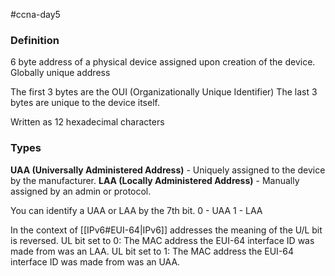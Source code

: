 #ccna-day5 

### Definition
6 byte address of a physical device assigned upon creation of the device.
Globally unique address

The first 3 bytes are the OUI (Organizationally Unique Identifier)
The last 3 bytes are unique to the device itself.

Written as 12 hexadecimal characters

### Types
**UAA (Universally Administered Address)** - Uniquely assigned to the device by the manufacturer.
**LAA (Locally Administered Address)** - Manually assigned by an admin or protocol.

You can identify a UAA or LAA by the 7th bit.
0 - UAA
1 - LAA

In the context of [[IPv6#EUI-64|IPv6]] addresses the meaning of the U/L bit is reversed.
UL bit set to 0: The MAC address the EUI-64 interface ID was made from was an LAA.
UL bit set to 1: The MAC address the EUI-64 interface ID was made from was an UAA.